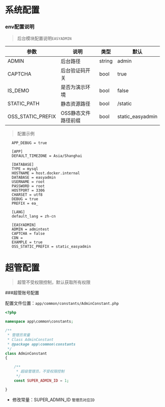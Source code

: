 # 系统配置

### env配置说明

> 后台模块配置说明`EASYADMIN`

| 参数 | 说明 |类型 | 默认| 
| --- | --- |--- |--- |
| ADMIN | 后台路径 | string | admin |
| CAPTCHA | 后台验证码开关 | bool |  true |
| IS_DEMO | 是否为演示环境 | bool | false |
| STATIC_PATH | 静态资源路径 | bool | /static  |
| OSS_STATIC_PREFIX | OSS静态文件路径前缀 | bool | static_easyadmin  |

> 配置示例

``` dotenv
   APP_DEBUG = true
   
   [APP]
   DEFAULT_TIMEZONE = Asia/Shanghai
   
   [DATABASE]
   TYPE = mysql
   HOSTNAME = host.docker.internal
   DATABASE = easyadmin
   USERNAME = root
   PASSWORD = root
   HOSTPORT = 3306
   CHARSET = utf8
   DEBUG = true
   PREFIX = ea_
   
   [LANG]
   default_lang = zh-cn
   
   [EASYADMIN]
   ADMIN = admintest
   CAPTCHA = false
   CDN =
   EXAMPLE = true
   OSS_STATIC_PREFIX = static_easyadmin
```
   
# 超管配置

> 超管不受权限控制，默认获取所有权限

###超管账号配置

配置文件位置：`app/common/constants/AdminConstant.php`

```php
<?php

namespace app\common\constants;

/**
 * 管理员常量
 * Class AdminConstant
 * @package app\common\constants
 */
class AdminConstant
{

    /**
     * 超级管理员，不受权限控制
     */
    const SUPER_ADMIN_ID = 1;

}
```

* 修改常量：SUPER_ADMIN_ID `管理员对应ID`